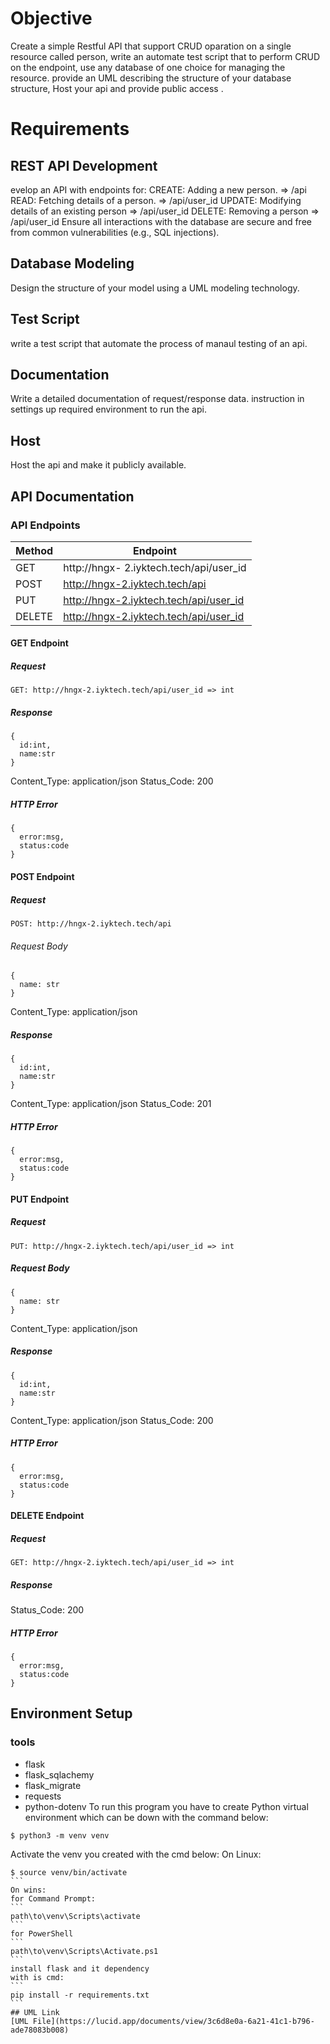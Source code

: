 # Objective
Create a simple Restful API that support CRUD
oparation on a single resource called person, write an automate test script that to perform CRUD on the endpoint, use any database of one choice for managing the resource. provide an UML describing the structure of your database structure, Host your api and provide public access .

# Requirements
## REST API Development
evelop an API with endpoints for:
CREATE: Adding a new person.  => /api
READ: Fetching details of a person.  => /api/user_id
UPDATE: Modifying details of an existing person => /api/user_id
DELETE: Removing a person => /api/user_id
Ensure all interactions with the database are secure and free from common vulnerabilities (e.g., SQL injections).
## Database Modeling
Design the structure of your model using a UML modeling technology.
## Test Script
write a test script that automate the process of manaul testing of an api.
## Documentation
Write a detailed documentation of request/response data. instruction in settings up required environment to run the api.
## Host
Host the api and make it publicly available.
## API Documentation
### API Endpoints
| Method | Endpoint|
---------|---------|
| GET | http://hngx- 2.iyktech.tech/api/user_id |
| POST | http://hngx-2.iyktech.tech/api |
| PUT | http://hngx-2.iyktech.tech/api/user_id |
| DELETE | http://hngx-2.iyktech.tech/api/user_id |
#### GET Endpoint
##### Request
```
GET: http://hngx-2.iyktech.tech/api/user_id => int
```
##### Response
```
{
  id:int,
  name:str
}
```
Content_Type: application/json
Status_Code: 200
##### HTTP Error
```
{
  error:msg,
  status:code
}
```
#### POST Endpoint
##### Request
```
POST: http://hngx-2.iyktech.tech/api
```
###### Request Body
```
{
  name: str
}
```
Content_Type: application/json
##### Response
```
{
  id:int,
  name:str
}
```
Content_Type: application/json
Status_Code: 201
##### HTTP Error
```
{
  error:msg,
  status:code
}
```
#### PUT Endpoint
##### Request
```
PUT: http://hngx-2.iyktech.tech/api/user_id => int
```
##### Request Body
```
{
  name: str
}
```
Content_Type: application/json
##### Response
```
{
  id:int,
  name:str
}
```
Content_Type: application/json
Status_Code: 200
##### HTTP Error
```
{
  error:msg,
  status:code
}
```
#### DELETE Endpoint
##### Request
```
GET: http://hngx-2.iyktech.tech/api/user_id => int
```
##### Response
Status_Code: 200
##### HTTP Error
````
{
  error:msg,
  status:code
}
````
## Environment Setup
### tools
- flask
- flask_sqlachemy
- flask_migrate
- requests
- python-dotenv
To run this program you have to create Python virtual environment which can be down with the command below:
````
$ python3 -m venv venv
````
Activate the venv you created
with the cmd below:
On Linux:
````
$ source venv/bin/activate
```
On wins:
for Command Prompt:
```
path\to\venv\Scripts\activate
```
for PowerShell
```
path\to\venv\Scripts\Activate.ps1
```
install flask and it dependency
with is cmd:
```
pip install -r requirements.txt
```
## UML Link
[UML File](https://lucid.app/documents/view/3c6d8e0a-6a21-41c1-b796-ade78083b008)






